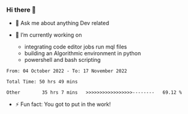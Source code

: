 ### Hi there 👋

- 💬 Ask me about anything Dev related

- 🔭 I’m currently working on 
     - integrating code editor jobs run mql files
     - building an Algorithmic environment in python
     - powershell and bash scripting 
 
 
<!--START_SECTION:waka-->

```text
From: 04 October 2022 - To: 17 November 2022

Total Time: 50 hrs 49 mins

Other        35 hrs 7 mins   >>>>>>>>>>>>>>>>>--------   69.12 %
```

<!--END_SECTION:waka-->


- ⚡ Fun fact: You got to put in the work!

<!--
**oswaldmotape/oswaldmotape** is a ✨ _special_ ✨ repository because its `README.md` (this file) appears on your GitHub profile.

Here are some ideas to get you started:

- 🔭 I’m currently working on ...
- 🌱 I’m currently learning ...
- 👯 I’m looking to collaborate on ...
- 🤔 I’m looking for help with ...
- 💬 Ask me about ...
- 📫 How to reach me: ...
- 😄 Pronouns: ...
- ⚡ Fun fact: ...
-->
